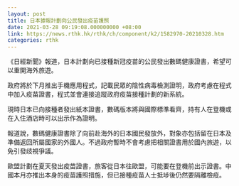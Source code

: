 ```yaml
---
layout: post
title: 日本據報計劃向公民發出疫苗護照
date: 2021-03-28 09:19:08.000000000 +08:00
link: https://news.rthk.hk/rthk/ch/component/k2/1582970-20210328.htm
categories: rthk
---
```


《日經新聞》報道，日本計劃向已接種新冠疫苗的公民發出數碼健康證書，希望可以重開海外旅遊。 

政府將於下月推出手機應用程式，記載民眾的陰性病毒檢測證明，政府考慮在程式中加入疫苗證書，程式並會連接追蹤政府疫苗接種計劃的新系統。

現時日本已向接種者發出紙本證書，數碼版本將與國際標準看齊，持有人在登機或在入住酒店時可以出示作為證明。

報道說，數碼健康證書除了向前赴海外的日本國民發放外，對象亦包括留在日本及準備返回所屬國家的外國人。不過政府暫時不會考慮把相關證書用於國內旅遊，以免引發歧視爭議。

歐盟計劃在夏天發出疫苗證書，旅客從日本往歐盟，可能要在登機前出示證書。中國本月亦推出本身的疫苗護照措施，但已接種疫苗人士抵埗後仍然要隔離檢疫。
